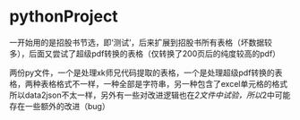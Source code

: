 # pythonProject
 
一开始用的是招股书节选，即‘测试’，后来扩展到招股书所有表格（坏数据较多），后面又尝试了超级pdf转换的表格（仅转换了200页后的纯度较高的pdf）

两份py文件，一个是处理xk师兄代码提取的表格，一个是处理超级pdf转换的表格，两种表格格式不一样，一种全部是字符串，另一种包含了excel单元格的格式
所以data2json不太一样，另外有一些对改进逻辑也在*2文件中试验，所以*2中可能存在一些额外的改进（bug）
